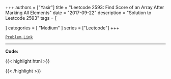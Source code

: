 
+++
authors = ["Yasir"]
title = "Leetcode 2593: Find Score of an Array After Marking All Elements"
date = "2017-09-22"
description = "Solution to Leetcode 2593"
tags = [
    
]
categories = [
    "Medium"
]
series = ["Leetcode"]
+++



[`Problem Link`](https://leetcode.com/problems/find-score-of-an-array-after-marking-all-elements/description/)

---

**Code:**

{{< highlight html >}}

{{< /highlight >}}

